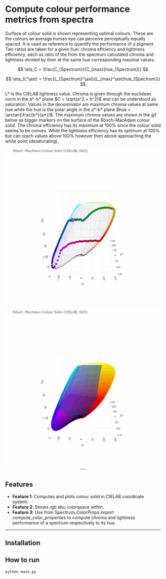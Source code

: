 # Compute colour performance metrics from spectra

Surface of colour solid is shown representing optimal colours. These are the colours an average human eye can perceive perceptually equally spaced.
It is used as reference to quantify the performance of a pigment. Two ratios are taken for a given hue: chroma effciency and lightness efficiency,
each as ratio of the from the spectrum calculated chroma and lightness divided by their at the same hue corresponding maximal values.


$$
\eta_C = \frac{C_{Spectrum}}{C_{max}(hue_{Spectrum})}
$$

$$
\eta_{L^\ast} = \frac{L_{Spectrum}^\ast}{L_{max}^\ast(hue_{Spectrum})}
$$

L* is the CIELAB lightness value. Chroma is given through the euclidean norm in the a*-b* plane $C = \sqrt{a^2 + b^2}$ and can be understood as saturation.
Values in the denominator are maximum chroma values at same hue while the hue is the polar angle in the a*-b* plane $hue = \arctan(\frac{b*}{a*})$.
The maximum chroma values are shown in the gif below as bigger markers on the surface of the Rösch-MacAdam colour solid.
The chroma efficiency has its maximum at 100% since the colour solid seems to be convex. While the lightness efficiency has its optimum at 100% but can reach values above 100% however then above approaching the white point (desaturating).


<p align="center">
  <img
    src="GIF/rosch_macadam_colour_solid_rotation_optimalcolours.gif"
    alt="MacAdam Color Solid Rotation with optimal colours"
    style="max-width: 100%; height: auto; width: 800px;">
  
  <p align="center">
  <img
    src="GIF/rosch_macadam_colour_solid_rotation_rgbebu_inf.gif"
    alt="MacAdam Color Solid and RGB-EBU"
    style="max-width: 100%; height: auto; width: 800px;">
---

## Features
- **Feature 1**: Computes and plots colour solid in CIELAB coordinate system.
- **Feature 2**: Shows rgb ebu colorspace within.
- **Feature 3**: Use from Spectrum_ColorProps import compute_color_properties to compute chroma and lightness performance of a spectrum respectively to its hue.

---

## Installation

## How to run
```bash
python main.py
